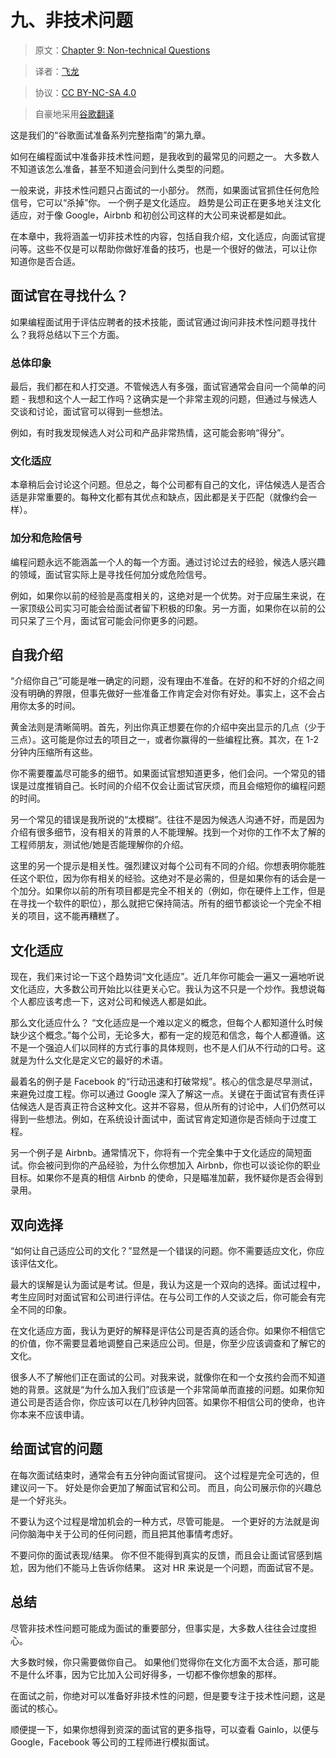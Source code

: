 # 九、非技术问题

> 原文：[Chapter 9: Non-technical Questions](http://blog.gainlo.co/index.php/2017/06/29/chapter-9-non-technical-questions-complete-guide-google-interview-preparation/)

> 译者：[飞龙](https://github.com/wizardforcel)

> 协议：[CC BY-NC-SA 4.0](http://creativecommons.org/licenses/by-nc-sa/4.0/)

> 自豪地采用[谷歌翻译](https://translate.google.cn/)

这是我们的“谷歌面试准备系列完整指南”的第九章。

如何在编程面试中准备非技术性问题，是我收到的最常见的问题之一。 大多数人不知道该怎么准备，甚至不知道会问到什么类型的问题。

一般来说，非技术性问题只占面试的一小部分。 然而，如果面试官抓住任何危险信号，它可以“杀掉”你。 一个例子是文化适应。 趋势是公司正在更多地关注文化适应，对于像 Google，Airbnb 和初创公司这样的大公司来说都是如此。

在本章中，我将涵盖一切非技术性的内容，包括自我介绍，文化适应，向面试官提问等。这些不仅是可以帮助你做好准备的技巧，也是一个很好的做法，可以让你 知道你是否合适。

## 面试官在寻找什么？

如果编程面试用于评估应聘者的技术技能，面试官通过询问非技术性问题寻找什么？我将总结以下三个方面。

### 总体印象

最后，我们都在和人打交道。不管候选人有多强，面试官通常会自问一个简单的问题 - 我想和这个人一起工作吗？这确实是一个非常主观的问题，但通过与候选人交谈和讨论，面试官可以得到一些想法。

例如，有时我发现候选人对公司和产品非常热情，这可能会影响“得分”。

### 文化适应

本章稍后会讨论这个问题。但总之，每个公司都有自己的文化，评估候选人是否合适是非常重要的。每种文化都有其优点和缺点，因此都是关于匹配（就像约会一样）。

### 加分和危险信号

编程问题永远不能涵盖一个人的每一个方面。通过讨论过去的经验，候选人感兴趣的领域，面试官实际上是寻找任何加分或危险信号。

例如，如果你以前的经验是高度相关的，这绝对是一个优势。对于应届生来说，在一家顶级公司实习可能会给面试者留下积极的印象。另一方面，如果你在以前的公司只呆了三个月，面试官可能会问你更多的问题。

## 自我介绍

“介绍你自己”可能是唯一确定的问题，没有理由不准备。在好的和不好的介绍之间没有明确的界限，但事先做好一些准备工作肯定会对你有好处。事实上，这不会占用你太多的时间。

黄金法则是清晰简明。首先，列出你真正想要在你的介绍中突出显示的几点（少于三点）。这可能是你过去的项目之一，或者你赢得的一些编程比赛。其次，在 1-2 分钟内压缩所有这些。

你不需要覆盖尽可能多的细节。如果面试官想知道更多，他们会问。一个常见的错误是过度推销自己。长时间的介绍不仅会让面试官厌烦，而且会缩短你的编程问题的时间。

另一个常见的错误是我所说的“太模糊”。往往不是因为候选人沟通不好，而是因为介绍有很多细节，没有相关的背景的人不能理解。找到一个对你的工作不太了解的工程师朋友，测试他/她是否能理解你的介绍。

这里的另一个提示是相关性。强烈建议对每个公司有不同的介绍。你想表明你能胜任这个职位，因为你有相关的经验。这绝对不是必需的，但是如果你有的话会是一个加分。如果你以前的所有项目都是完全不相关的（例如，你在硬件上工作，但是在寻找一个软件的职位），那么就把它保持简洁。所有的细节都谈论一个完全不相关的项目，这不能再糟糕了。

## 文化适应

现在，我们来讨论一下这个趋势词“文化适应”。近几年你可能会一遍又一遍地听说文化适应，大多数公司开始比以往更关心它。我认为这不只是一个炒作。我想说每个人都应该考虑一下，这对公司和候选人都是如此。

那么文化适应什么？ “文化适应是一个难以定义的概念，但每个人都知道什么时候缺少这个概念。”每个公司，无论多大，都有一定的规范和信念，每个人都遵循。这不是一个强迫人们以同样的方式行事的具体规则，也不是人们从不行动的口号。这就是为什么文化是定义它的最好的术语。

最着名的例子是 Facebook 的“行动迅速和打破常规”。核心的信念是尽早测试，来避免过度工程。你可以通过 Google 深入了解这一点。关键在于面试官有责任评估候选人是否真正符合这种文化。这并不容易，但从所有的讨论中，人们仍然可以得到一些想法。例如，在系统设计面试中，面试官肯定知道你是否倾向于过度工程。

另一个例子是 Airbnb。通常情况下，你将有一个完全集中于文化适应的简短面试。你会被问到你的产品经验，为什么你想加入 Airbnb，你也可以谈论你的职业目标。如果你不是真的相信 Airbnb 的使命，只是瞄准加薪，我怀疑你是否会得到录用。

## 双向选择

“如何让自己适应公司的文化？”显然是一个错误的问题。你不需要适应文化，你应该评估文化。

最大的误解是认为面试是考试。但是，我认为这是一个双向的选择。面试过程中，考生应同时对面试官和公司进行评估。在与公司工作的人交谈之后，你可能会有完全不同的印象。

在文化适应方面，我认为更好的解释是评估公司是否真的适合你。如果你不相信它的价值，你不需要显着地调整自己来适应公司。但是，你至少应该调查和了解它的文化。

很多人不了解他们正在面试的公司。对我来说，就像你在和一个女孩约会而不知道她的背景。这就是“为什么加入我们”应该是一个非常简单而直接的问题。如果你知道公司是否适合你，你应该可以在几秒钟内回答。如果你不相信公司的使命，也许你本来不应该申请。

## 给面试官的问题

在每次面试结束时，通常会有五分钟向面试官提问。 这个过程是完全可选的，但建议问一下。 好处是你会更加了解面试官和公司。 而且，向公司展示你的兴趣总是一个好兆头。

不要认为这个过程是增加机会的一种方式，尽管可能是。 一个更好的方法就是询问你脑海中关于公司的任何问题，而且把其他事情考虑好。

不要问你的面试表现/结果。 你不但不能得到真实的反馈，而且会让面试官感到尴尬，因为他们不能马上告诉你结果。 这对 HR 来说是一个问题，而面试官不是。

## 总结

尽管非技术性问题可能成为面试的重要部分，但事实是，大多数人往往会过度担心。

大多数时候，你只需要做你自己。 如果他们觉得你在文化方面不太合适，那可能不是什么坏事，因为它比加入公司好得多，一切都不像你想象的那样。

在面试之前，你绝对可以准备好非技术性的问题，但是要专注于技术性问题，这是面试的核心。

顺便提一下，如果你想得到资深的面试官的更多指导，可以查看 Gainlo，以便与 Google，Facebook 等公司的工程师进行模拟面试。
